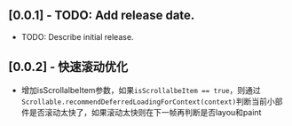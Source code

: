 ## [0.0.1] - TODO: Add release date.

* TODO: Describe initial release.

## [0.0.2] - 快速滚动优化

* 增加isScrollalbeItem参数，如果`isScrollalbeItem == true`，则通过`Scrollable.recommendDeferredLoadingForContext(context)`判断当前小部件是否滚动太快了，如果滚动太快则在下一帧再判断是否layou和paint
